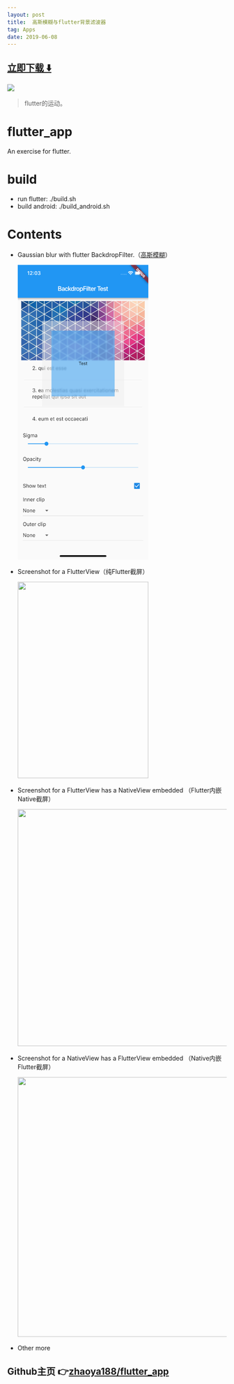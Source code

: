 ```yaml
---
layout: post
title:  高斯模糊与flutter背景滤波器
tag: Apps
date: 2019-06-08
---
```


 


## [立即下载 ️⬇️ ](https://codeload.github.com/zhaoya188/flutter_app/zip/master) 


 
![](https://flutterawesome.com/content/images/2018/12/flutter_app.jpg)
 
>
> flutter的运动。
>

 
# flutter_app
An exercise for flutter.

# build
- run flutter: ./build.sh
- build android: ./build_android.sh

# Contents
- Gaussian blur with flutter BackdropFilter.（[高斯模糊](https://github.com/zhaoya188/FlutterBlurDemo)）
  <div><img width="300" height="675" src="https://github.com/zhaoya188/FlutterBlurDemo/raw/master/ScreenShot.png"/></div>

- Screenshot for a FlutterView（纯Flutter截屏）
  <div><img width="300" height="450" src="https://github.com/zhaoya188/flutter_app/raw/master/screenshot/screenshot-screenshot.png"/></div>

- Screenshot for a FlutterView has a NativeView embedded （Flutter内嵌Native截屏）
  <div><img width="728" height="543" src="https://github.com/zhaoya188/flutter_app/raw/master/screenshot/screenshot-flutter-embeded-native.png"/></div>

- Screenshot for a NativeView has a FlutterView embedded （Native内嵌Flutter截屏）
  <div><img width="782" height="595" src="https://github.com/zhaoya188/flutter_app/raw/master/screenshot/screenshot-native-embeded-flutter.png"/></div>

- Other more
## Github主页 👉[zhaoya188/flutter_app](http://github.com/zhaoya188/flutter_app)